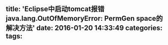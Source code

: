 title: 'Eclipse中启动tomcat报错java.lang.OutOfMemoryError: PermGen space的解决方法'
date: 2016-01-20 14:33:49
categories:
tags:
---
